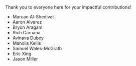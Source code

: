 Thank you to everyone here for your impactful contributions!

- Maruan Al-Shedivat
- Aaron Alvarez
- Bryon Aragam
- Rich Caruana
- Avinava Dubey
- Manolis Kellis
- Samuel Wales-McGrath
- Eric Xing
- Jason Miller